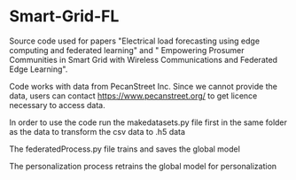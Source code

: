 # Smart-Grid-FL

Source code used for papers "Electrical load forecasting using edge computing and federated learning" and " Empowering Prosumer Communities in Smart Grid with Wireless Communications and Federated Edge Learning".
 
Code works with data from PecanStreet Inc. Since we cannot provide the data, users can contact https://www.pecanstreet.org/ to get licence necessary to access data. 

In order to use the code run the makedatasets.py file first in the same folder as the data to transform the csv data to .h5 data

The federatedProcess.py file trains and saves the global model

The personalization process retrains the global model for personalization
